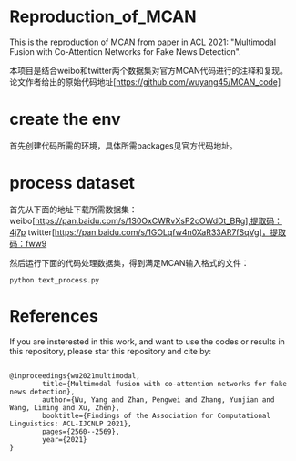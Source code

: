 # Reproduction_of_MCAN
This is the reproduction of MCAN from paper in ACL 2021: "Multimodal Fusion with Co-Attention Networks for Fake News Detection".

本项目是结合weibo和twitter两个数据集对官方MCAN代码进行的注释和复现。
论文作者给出的原始代码地址[https://github.com/wuyang45/MCAN_code]



# create the env
首先创建代码所需的环境，具体所需packages见官方代码地址。

# process dataset
首先从下面的地址下载所需数据集：
weibo[https://pan.baidu.com/s/1S0OxCWRvXsP2cOWdDt_BRg],提取码：4j7p
twitter[https://pan.baidu.com/s/1GOLqfw4n0XaR33AR7fSqVg]，提取码：fww9

然后运行下面的代码处理数据集，得到满足MCAN输入格式的文件：
```
python text_process.py
```


# References
If you are insterested in this work, and want to use the codes or results in this repository, please star this repository and cite by:
```

```

```
@inproceedings{wu2021multimodal,
        title={Multimodal fusion with co-attention networks for fake news detection},
        author={Wu, Yang and Zhan, Pengwei and Zhang, Yunjian and Wang, Liming and Xu, Zhen},
        booktitle={Findings of the Association for Computational Linguistics: ACL-IJCNLP 2021},
        pages={2560--2569},
        year={2021}
}
```
